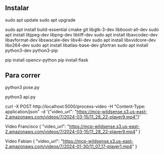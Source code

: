 ## Instalar
sudo apt update
sudo apt upgrade

sudo apt install build-essential cmake git libgtk-3-dev libboost-all-dev
sudo apt install libjpeg-dev libpng-dev libtiff-dev
sudo apt install libavcodec-dev libavformat-dev libswscale-dev libv4l-dev
sudo apt install libxvidcore-dev libx264-dev
sudo apt install libatlas-base-dev gfortran
sudo apt install python3-dev python3-pip

pip install opencv-python
pip install flask

## Para correr
python3 pose.py

python3 api.py

curl -X POST http://localhost:5000/process-video -H "Content-Type: application/json" -d '{"video_url": "https://mcp-wildsense.s3.us-east-2.amazonaws.com/videos/7/2024-03-15/11_28_22-player9.mp4"}'

Video Francisco
{
    "video_url": "https://mcp-wildsense.s3.us-east-2.amazonaws.com/videos/7/2024-03-15/11_28_22-player9.mp4"
}

Video Fabian
{
    "video_url": "https://mcp-wildsense.s3.us-east-2.amazonaws.com/videos/7/2024-01-30/11_07_17-player1.mp4"
}
